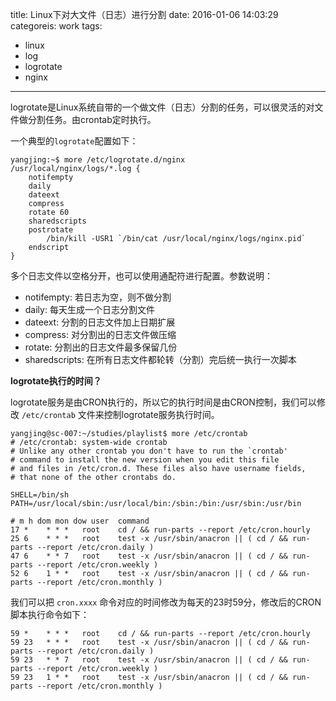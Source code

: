 title: Linux下对大文件（日志）进行分割
date: 2016-01-06 14:03:29
categoreis: work
tags:
- linux
- log
- logrotate
- nginx
---

logrotate是Linux系统自带的一个做文件（日志）分割的任务，可以很灵活的对文件做分割任务。由crontab定时执行。

一个典型的`logrotate`配置如下：

```shell
yangjing:~$ more /etc/logrotate.d/nginx 
/usr/local/nginx/logs/*.log {
    notifempty
    daily
    dateext
    compress
    rotate 60
    sharedscripts
    postrotate
        /bin/kill -USR1 `/bin/cat /usr/local/nginx/logs/nginx.pid`
    endscript
}
```

多个日志文件以空格分开，也可以使用通配符进行配置。参数说明：

- notifempty: 若日志为空，则不做分割
- daily: 每天生成一个日志分割文件
- dateext: 分割的日志文件加上日期扩展
- compress: 对分割出的日志文件做压缩
- rotate: 分割出的日志文件最多保留几份
- sharedscripts: 在所有日志文件都轮转（分割）完后统一执行一次脚本

**logrotate执行的时间？**

logrotate服务是由CRON执行的，所以它的执行时间是由CRON控制，我们可以修改 `/etc/crontab` 文件来控制logrotate服务执行时间。

```shell
yangjing@sc-007:~/studies/playlist$ more /etc/crontab 
# /etc/crontab: system-wide crontab
# Unlike any other crontab you don't have to run the `crontab'
# command to install the new version when you edit this file
# and files in /etc/cron.d. These files also have username fields,
# that none of the other crontabs do.

SHELL=/bin/sh
PATH=/usr/local/sbin:/usr/local/bin:/sbin:/bin:/usr/sbin:/usr/bin

# m h dom mon dow user	command
17 *	* * *	root    cd / && run-parts --report /etc/cron.hourly
25 6	* * *	root	test -x /usr/sbin/anacron || ( cd / && run-parts --report /etc/cron.daily )
47 6	* * 7	root	test -x /usr/sbin/anacron || ( cd / && run-parts --report /etc/cron.weekly )
52 6	1 * *	root	test -x /usr/sbin/anacron || ( cd / && run-parts --report /etc/cron.monthly )
```

我们可以把 `cron.xxxx` 命令对应的时间修改为每天的23时59分，修改后的CRON脚本执行命令如下：

```shell
59 *	* * *	root    cd / && run-parts --report /etc/cron.hourly
59 23	* * *	root	test -x /usr/sbin/anacron || ( cd / && run-parts --report /etc/cron.daily )
59 23	* * 7	root	test -x /usr/sbin/anacron || ( cd / && run-parts --report /etc/cron.weekly )
59 23	1 * *	root	test -x /usr/sbin/anacron || ( cd / && run-parts --report /etc/cron.monthly )
```

